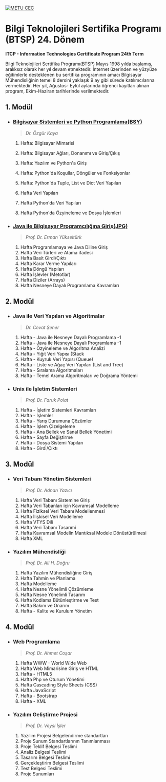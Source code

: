 [![METU CEC](https://sem.metu.edu.tr/img/logo-sem.png)](https://sem.metu.edu.tr/)

# Bilgi Teknolojileri Sertifika Programı (BTSP) 24. Dönem

**ITCP - Information Technologies Certificate Program 24th Term**

Bilgi Teknolojileri Sertifika Programı(BTSP) Mayıs 1998 yılda başlamış, aralıksız olarak her yıl devam etmektedir. İnternet üzerinden ve yüzyüze eğitimlerle desteklenen bu sertifika programının amacı Bilgisayar Mühendisliğinin temel 8 dersini yaklaşık 9 ay gibi sürede katılımcılarına vermektedir. Her yıl, Ağustos- Eylül aylarında öğrenci kayıtları alınan program, Ekim-Haziran tarihlerinde verilmektedir.

## 1. Modül

  - ### [Bilgisayar Sistemleri ve Python Programlama(BSY)](./bsy/)

    > *Dr. Özgür Kaya*

    1. Hafta: Bilgisayar Mimarisi

    2. Hafta: Bilgisayar Ağları, Donanımı ve Giriş/Çıkış

    3. Hafta: Yazılım ve Python'a Giriş

    4. Hafta: Python'da Koşullar, Döngüler ve Fonksiyonlar

    5. Hafta: Python'da Tuple, List ve Dict Veri Yapıları

    6. Hafta Veri Yapıları

    7. Hafta Python'da Veri Yapıları

    8. Hafta Python'da Özyineleme ve Dosya İşlemleri

  - ### [Java ile Bilgisayar Programcılığına Giriş(JPG)](./jpg/)

    > *Prof. Dr. Erman Yükseltürk*

    1. Hafta Programlamaya ve Java Diline Giriş
    2. Hafta Veri Türleri ve Atama ifadesi
    3. Hafta Basit Girdi/Çıktı
    4. Hafta Karar Verme Yapıları
    5. Hafta Döngü Yapıları
    6. Hafta İşlevler (Metotlar)
    7. Hafta Diziler (Arrays)
    8. Hafta Nesneye Dayalı Programlama Kavramları

## 2. Modül

- ### Java ile Veri Yapıları ve Algoritmalar

  > *Dr. Cevat Şener*

  1. Hafta - Java ile Nesneye Dayalı Programlama -1
  2. Hafta - Java ile Nesneye Dayalı Programlama -1
  3. Hafta - Özyineleme ve Algoritma Analizi
  4. Hafta - Yığıt Veri Yapısı (Stack
  5. Hafta - Kuyruk Veri Yapısı (Queue)
  6. Hafta - Liste ve Ağaç Veri Yapıları (List and Tree)
  7. Hafta - Sıralama Algoritmaları
  8. Hafta - Temel Arama Algoritmaları ve Doğrama Yöntemi

- ### Unix ile İşletim Sistemleri

  > *Prof. Dr. Faruk Polat*

  1. Hafta - İşletim Sistemleri Kavramları
  2. Hafta - İşlemler
  3. Hafta - Yarış Durumuna Çözümler
  4. Hafta - İşlem Çizelgeleme
  5. Hafta - Ana Bellek ve Sanal Bellek Yönetimi
  6. Hafta - Sayfa Değiştirme
  7. Hafta - Dosya Sistemi Yapıları
  8. Hafta - Girdi/Çıktı

## 3. Modül

- ### Veri Tabanı Yönetim Sistemleri

  > *Prof. Dr. Adnan Yazıcı*

  1. Hafta Veri Tabanı Sistemine Giriş
  2. Hafta Veri Tabanları için Kavramsal Modelleme
  3. Hafta Fiziksel Veri Tabanı Modellenmesi
  4. Hafta İlişkisel Veri Modelleme
  5. Hafta VTYS Dili
  6. Hafta Veri Tabanı Tasarımi
  7. Hafta Kavramsal Modelin Mantıksal Modele Dönüstürülmesi
  8. Hafta XML

- ### Yazılım Mühendisliği

  > *Prof. Dr. Ali H. Doğru*

  1. Hafta Yazılım Mühendisliğine Giriş
  2. Hafta Tahmin ve Planlama
  3. Hafta Modelleme
  4. Hafta Nesne Yönelimli Çözümleme
  5. Hafta Nesne Yönelimli Tasarım
  6. Hafta Kodlama Bütünleştirme ve Test
  7. Hafta Bakım ve Onarım
  8. Hafta - Kalite ve Kurulum Yönetim

## 4. Modül

- ### Web Programlama

  > *Prof. Dr. Ahmet Coşar*

  1. Hafta WWW - World Wide Web
  2. Hafta Web Mimarisine Giriş ve HTML
  3. Hafta - HTML5
  4. Hafta Php ve Oturum Yönetimi
  5. Hafta Cascading Style Sheets (CSS)
  6. Hafta JavaScript
  7. Hafta - Bootstrap
  8. Hafta - XML

- ### Yazılım Geliştirme Projesi

  > *Prof. Dr. Veysi İşler*

  1. Yazılım Projesi Belgelendirme standartları
  2. Proje Sunum Standartlarının Tanımlanması
  3. Proje Teklif Belgesi Teslimi
  4. Analiz Belgesi Teslimi
  5. Tasarım Belgesi Teslimi
  6. Gerçekleştirim Belgesi Teslimi
  7. Test Belgesi Teslimi
  8. Proje Sunumları